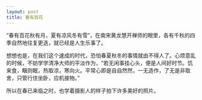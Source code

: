 ```yaml
---
layout: post
title: 春有百花
---
```




“春有百花秋有月，夏有凉风冬有雪”，在南宋黄龙慧开禅师的眼里，各有千秋的四季自然地往复更迭，就已经是人生乐事了。

想想也是，在我们这个速成的时代，恐怕春夏秋冬的事情就由不得人了。心烦意乱的时候，不妨学学清净大师的平淡作为，“若无闲事挂心头，便是人间好时节。饥来食，睏则眠，热取凉，寒向火。平常心即是自自然然，一无造作，了无是非取舍，只管行住坐卧，应机接物。”

所以在春已来临之时，也学着摄影人的样子拍下许多美好的照片。 

